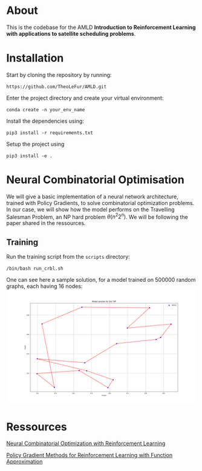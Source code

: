 # About

This is the codebase for the AMLD **Introduction to Reinforcement Learning with applications to
satellite scheduling problems**.

# Installation

Start by cloning the repository by running:

```
https://github.com/TheoLeFur/AMLD.git
```

Enter the project directory and create your virtual environment:

```
conda create -n your_env_name
```

Install the dependencies using:

```
pip3 install -r requirements.txt
```

Setup the project using
```
pip3 install -e .
```

# Neural Combinatorial Optimisation

We will give a basic implementation of a neural network architecture, trained with Policy Gradients, to solve combinatorial optimization problems. In our case, we will show how the model performs on the Travelling Salesman Problem, an NP hard problem $\theta(n^2 2^n)$. We will be following the paper shared in the ressources.

## Training
Run the training script from the <code>scripts</code> directory:
```
/bin/bash run_crbl.sh
```

One can see here a sample solution, for a model trained on 500000 random graphs, each having 16 nodes:
![Sample solution](png/sample_sol_1e5DS.png)

# Ressources

[Neural Combinatorial Optimization with Reinforcement Learning](https://arxiv.org/pdf/1611.09940.pdf)

[Policy Gradient Methods for Reinforcement Learning with Function Approximation](https://proceedings.neurips.cc/paper/1999/file/464d828b85b0bed98e80ade0a5c43b0f-Paper.pdf)
